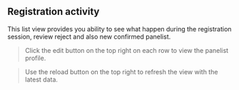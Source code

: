 ## Registration activity

This list view provides you ability to see what happen during the registration session, review reject and also new confirmed panelist.

> Click the edit button on the top right on each row to view the panelist profile.

> Use the reload button on the top right to refresh the view with the latest data.
